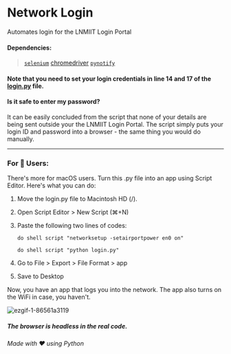 # Network Login
Automates login for the LNMIIT Login Portal

#### Dependencies:
> [`selenium`](https://pypi.org/project/selenium/)
> [chromedriver](https://chromedriver.storage.googleapis.com/index.html?path=2.41/)
> [`pynotify`](https://github.com/adarshpunj/pynotify)


#### Note that you need to set your login credentials in line 14 and 17 of the [login.py](https://github.com/adarshpunj/Network-Login/blob/master/login.py) file.

#### Is it safe to enter my password?
It can be easily concluded from the script that none of your details are being sent outside your the LNMIIT Login Portal. The script simply puts your login ID and password into a browser - the same thing you would do manually.

---   
### For  Users:
There's more for macOS users. Turn this .py file into an app using Script Editor. Here's what you can do:

1. Move the login.py file to Macintosh HD (/).
2. Open Script Editor > New Script (⌘+N)

3. Paste the following two lines of codes:

   `do shell script "networksetup -setairportpower en0 on"`
   
   `do shell script "python login.py"`

4. Go to File > Export > File Format > app
5. Save to Desktop

Now, you have an app that logs you into the network. The app also turns on the WiFi in case, you haven't.

![ezgif-1-86561a3119](https://user-images.githubusercontent.com/30762976/45983322-c1374200-c079-11e8-94b0-07cb0d0504d8.gif)

##### The browser is headless in the real code. 

###### Made with ❤️ using Python
